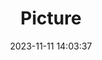 ---
weight: 1
images:
- /images/edited/142.jpeg
title: Picture
date: 2023-11-11 14:03:37
tags:
- luminar
- work
---